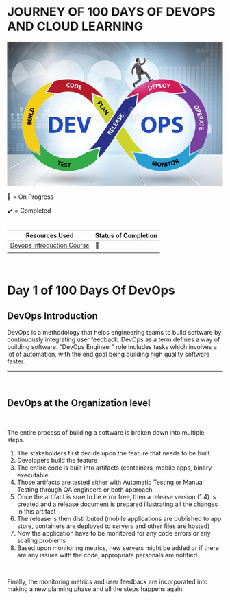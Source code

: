# JOURNEY OF 100 DAYS OF DEVOPS AND CLOUD LEARNING

[![devops picture](./assets/images/devops-software-development-concept-179685898.jpg)](https://thumbs.dreamstime.com/b/devops-software-development-concept-179685898.jpg)

🚧 = On Progress

✔️ = Completed
<br>
<br>

| Resources Used                                                                                                            | Status of Completion |
| ------------------------------------------------------------------------------------------------------------------------- | -------------------- |
| [Devops Introduction Course](https://www.youtube.com/watch?v=j5Zsa_eOXeY&list=PLWKjhJtqVAbkzvvpY12KkfiIGso9A_Ixs&index=6) | 🚧                   |
|                                                                                                                           |

<!-- | [DevOps Bootcamp](https://www.techworld-with-nana.com/devops-bootcamp)                                                    | 🚧                   |
| [AWS Cloud Practioner](https://digitalcloud.training/aws-certified-cloud-practitioner/)                                   | 🚧                   |
| [VPC Detailed Course](https://www.youtube.com/watch?v=g2JOHLHh4rI&t=1802s)                                                | ✔️                   | -->

<br>

# Day 1 of 100 Days Of DevOps

## DevOps Introduction

DevOps is a methodology that helps engineering teams to build software by continuously integrating user feedback. DevOps as a term defines a way of building software. “DevOps Engineer” role includes tasks which involves a lot of automation, with the end goal being building high quality software faster.

<hr>
<br>

## DevOps at the Organization level

<br>

The entire process of building a software is broken down into multiple steps.

1. The stakeholders first decide upon the feature that needs to be built.
2. Developers build the feature
3. The entire code is built into artifacts (containers, mobile apps, binary executable
4. Those artifacts are tested either with Automatic Testing or Manual Testing through QA engineers or both approach.
5. Once the artifact is sure to be error free, then a release version (1.4) is created and a release document is prepared illustrating all the changes in this artifact
6. The release is then distributed (mobile applications are published to app store, containers are deployed to servers and other files are hosted)
7. Now the application have to be monitored for any code errors or any scaling problems
8. Based upon monitoring metrics, new servers might be added or if there are any issues with the code, appropriate personals are notified.

<br>

Finally, the monitoring metrics and user feedback are incorporated into making a new planning phase and all the steps happens again.

<br>
